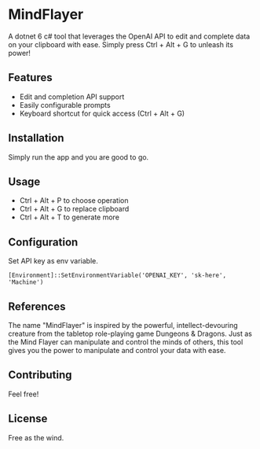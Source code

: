 # MindFlayer
A dotnet 6 c# tool that leverages the OpenAI API to edit and complete data on your clipboard with ease. Simply press Ctrl + Alt + G to unleash its power!

## Features
* Edit and completion API support
* Easily configurable prompts
* Keyboard shortcut for quick access (Ctrl + Alt + G)

## Installation
Simply run the app and you are good to go.

## Usage
* Ctrl + Alt + P to choose operation
* Ctrl + Alt + G to replace clipboard
* Ctrl + Alt + T to generate more

## Configuration
Set API key as env variable.

    [Environment]::SetEnvironmentVariable('OPENAI_KEY', 'sk-here', 'Machine')

## References
The name "MindFlayer" is inspired by the powerful, intellect-devouring creature from the tabletop role-playing game Dungeons & Dragons. Just as the Mind Flayer can manipulate and control the minds of others, this tool gives you the power to manipulate and control your data with ease.

## Contributing
Feel free!

## License
Free as the wind.
